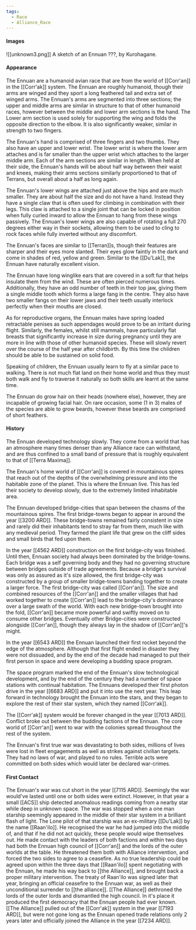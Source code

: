 ```yaml
---
tags:
  - Race
  - Alliance_Race
---
```

#### Images
![[unknown3.png]]
	A sketch of an Ennuan ???, by Kurohagane.
#### Appearance
The Ennuan are a humanoid avian race that are from the world of [[Corr'an]] in the [[Corr'ak]] system. The Ennuan are roughly humanoid, though their arms are winged and they sport a long feathered tail and extra set of winged arms. The Ennuan's arms are segmented into three sections; the upper and middle arms are similar in structure to that of other humanoid races, however between the middle and lower arm sections is the hand. The Lower arm section is used solely for supporting the wing and folds the opposite direction to the elbow. It is also significantly weaker, similar in strength to two fingers.

The Ennuan's hand is comprised of three fingers and two thumbs. They also have an upper and lower wrist. The lower wrist is where the lower arm attaches and is far smaller than the upper wrist which attaches to the larger middle arm. Each of the arm sections are similar in length. When held at their side, the Ennuan's hands will be about half way between their waist and knees, making their arms sections similarly proportioned to that of Terrans, but overall about a half as long again.

The Ennuan's lower wings are attached just above the hips and are much smaller. They are about half the size and do not have a hand. Instead they have a single claw that is often used for climbing in combination with their legs. This claw is attached to a single joint that can be locked in position when fully curled inward to allow the Ennuan to hang from these wings passively. The Ennuan's lower wings are also capable of rotating a full 270 degrees either way in their sockets, allowing them to be used to cling to rock faces while fully inverted without any discomfort.

The Ennuan's faces are similar to [[Terran]]s, though their features are sharper and their eyes more slanted. Their eyes glow faintly in the dark and come in shades of red, yellow and green. Similar to the [[Du'Lak]], the Ennuan have naturally excellent vision.

The Ennuan have long winglike ears that are covered in a soft fur that helps insulate them from the wind. These are often pierced numerous times. Additionally, they have an odd number of teeth in their top jaw, giving them a single middle tooth which forms a large fang in the centre. They also have two smaller fangs on their lower jaws and their teeth usually interlock perfectly when their mouths are closed.

As for reproductive organs, the Ennuan males have spring loaded retractable penises as such appendages would prove to be an irritant during flight. Similarly, the females, whilst still mammals, have particularly flat breasts that significantly increase in size during pregnancy until they are more in line with those of other humanoid species. These will slowly revert over the course of the half year after childbirth. By this time the children should be able to be sustained on solid food.

Speaking of children, the Ennuan usually learn to fly at a similar pace to walking. There is not much flat land on their home world and thus they must both walk and fly to traverse it naturally so both skills are learnt at the same time.

The Ennuan do grow hair on their heads (nowhere else), however, they are incapable of growing facial hair. On rare occasion, some (1 in 3) males of the species are able to grow beards, however these beards are comprised of short feathers.

#### History
The Ennuan developed technology slowly. They come from a world that has an atmosphere many times denser than any Alliance race can withstand, and are thus confined to a small band of pressure that is roughly equivalent to that of [[Terra Maxima]].

The Ennuan's home world of [[Corr'an]] is covered in mountainous spires that reach out of the depths of the overwhelming pressure and into the habitable zone of the planet. This is where the Ennuan live. This has led their society to develop slowly, due to the extremely limited inhabitable area.

The Ennuan developed bridge-cities that span between the chasms of the mountainous spires. The first bridge-towns began to appear in around the year [[3200 ARD]]. These bridge-towns remained fairly consistent in size and rarely did their inhabitants tend to stray far from them, much like with any medieval period. They farmed the plant life that grew on the cliff sides and small birds that fed upon them.

In the year [[4562 ARD]] construction on the first bridge-city was finished. Until then, Ennuan society had always been dominated by the bridge-towns. Each bridge was a self governing body and they had no governing structure between bridges outside of trade agreements.
Because a bridge's survival was only as assured as it's size allowed, the first bridge-city was constructed by a group of smaller bridge-towns banding together to create a larger force.
The first bridge-city was called [[Corr'an]]. The size and combined resources of the [[Corr'an]] and the smaller villages that had worked together to create [[Corr'an]] lead to the bridge-city's dominance over a large swath of the world. With each new bridge-town brought into the fold, [[Corr'an]] became more powerful and swiftly moved on to consume other bridges.
Eventually other Bridge-cities were constructed alongside [[Corr'an]], though they always lay in the shadow of [[Corr'an]]'s might.

In the year [[6543 ARD]] the Ennuan launched their first rocket beyond the edge of the atmosphere. Although that first flight ended in disaster they were not dissuaded, and by the end of the decade had managed to put their first person in space and were developing a budding space program.

The space program marked the end of the Ennuan's slow technological development, and by the end of the century they had a number of space stations with continual habitation.
The Ennuans developed their first photon drive in the year [[6683 ARD]] and put it into use the next year. This leap forward in technology brought the Ennuan into the stars, and they began to explore the rest of their star system, which they named [[Corr'ak]].

The [[Corr'ak]] system would be forever changed in the year [[7013 ARD]]. Conflict broke out between the budding factions of the Ennuan. The core world of [[Corr'an]] went to war with the colonies spread throughout the rest of the system.

The Ennuan's first true war was devastating to both sides, millions of lives were lost in fleet engagements as well as strikes against civilian targets. They had no laws of war, and played to no rules. Terrible acts were committed on both sides which would later be declared war-crimes.

#### First Contact
The Ennuan's war was cut short in the year [[7115 ARD]]. Seemingly the war would've lasted until one or both sides were extinct. However, in that year a small [[ACS]] ship detected anomalous readings coming from a nearby star while deep in unknown space.
The war was stopped when a one man starship seemingly appeared in the middle of their star system in a brilliant flash of light.
The Lone pilot of that starship was an ex-military [[Du'Lak]] by the name [[Raan'ilo]]. He recognised the war he had jumped into the middle of, and that if he did not act quickly, these people would wipe themselves out. He made contact with the leaders of both factions and within two days had both the Ennuan high council of [[Corr'an]] and the lords of the outer worlds at the table. He threatened them both with Alliance intervention, and forced the two sides to agree to a ceasefire. As no true leadership could be agreed upon within the three days that [[Raan'ilo]] spent negotiating with the Ennuan, he made his way back to [[the Alliance]], and brought back a proper military intervention.
The treaty of Raan'ilo was signed later that year, bringing an official ceasefire to the Ennuan war, as well as their unconditional surrender to [[the alliance]]. [[The Alliance]] dethroned the lords of the outer lords and dismantled the high council. In it's place it produced the first democracy that the Ennuan people had ever known.
[[The Alliance]] pulled out of the [[Corr'ak]] system in the year [[7193 ARD]], but were not gone long as the Ennuan opened trade relations only 2 years later and officially joined the Alliance in the year [[7234 ARD]].